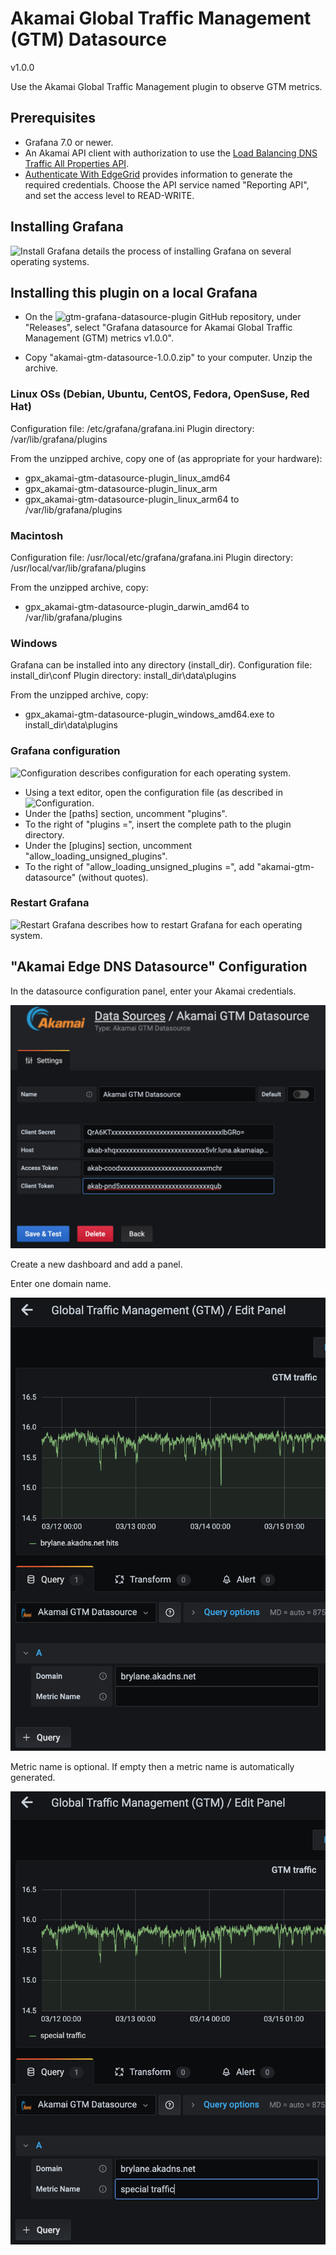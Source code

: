 # Akamai Global Traffic Management (GTM) Datasource
v1.0.0

Use the Akamai Global Traffic Management plugin to observe GTM  metrics.

## Prerequisites

* Grafana 7.0 or newer.
* An Akamai API client with authorization to use the [Load Balancing DNS Traffic All Properties API](https://developer.akamai.com/api/core_features/reporting/load-balancing-dns-traffic-all-properties.html). 
* [Authenticate With EdgeGrid](https://developer.akamai.com/getting-started/edgegrid) provides information to generate the required credentials. Choose the API service named "Reporting API", and set the access level to READ-WRITE.

## Installing Grafana

![Install Grafana](https://grafana.com/docs/grafana/latest/installation/) details the process of installing Grafana on several operating systems.

## Installing this plugin on a local Grafana

* On the ![gtm-grafana-datasource-plugin](https://github.com/akamai/gtm-grafana-datasource-plugin) GitHub repository, 
under "Releases", select "Grafana datasource for Akamai Global Traffic Management (GTM)  metrics v1.0.0".

* Copy "akamai-gtm-datasource-1.0.0.zip" to your computer.  Unzip the archive.

### Linux OSs (Debian, Ubuntu, CentOS, Fedora, OpenSuse, Red Hat)

Configuration file: /etc/grafana/grafana.ini
Plugin directory: /var/lib/grafana/plugins

From the unzipped archive, copy one of (as appropriate for your hardware):
* gpx_akamai-gtm-datasource-plugin_linux_amd64
* gpx_akamai-gtm-datasource-plugin_linux_arm
* gpx_akamai-gtm-datasource-plugin_linux_arm64
to /var/lib/grafana/plugins

### Macintosh

Configuration file: /usr/local/etc/grafana/grafana.ini
Plugin directory: /usr/local/var/lib/grafana/plugins

From the unzipped archive, copy:
* gpx_akamai-gtm-datasource-plugin_darwin_amd64
to /var/lib/grafana/plugins

### Windows

Grafana can be installed into any directory (install_dir).
Configuration file: install_dir\conf
Plugin directory: install_dir\data\plugins

From the unzipped archive, copy:
* gpx_akamai-gtm-datasource-plugin_windows_amd64.exe
to install_dir\data\plugins

### Grafana configuration

![Configuration](https://grafana.com/docs/grafana/latest/administration/configuration/) 
describes configuration for each operating system.

* Using a text editor, open the configuration file (as described in ![Configuration](https://grafana.com/docs/grafana/latest/administration/configuration/).
* Under the [paths] section, uncomment "plugins".
* To the right of "plugins =", insert the complete path to the plugin directory.
* Under the [plugins] section, uncomment "allow_loading_unsigned_plugins".
* To the right of "allow_loading_unsigned_plugins =", add "akamai-gtm-datasource" (without quotes).

### Restart Grafana
![Restart Grafana](https://grafana.com/docs/grafana/latest/installation/restart-grafana/)
describes how to restart Grafana for each operating system.

## "Akamai Edge DNS Datasource" Configuration

In the datasource configuration panel, enter your Akamai credentials.

![Data Source](https://github.com/akamai/gtm-grafana-datasource-plugin/blob/develop/static/data-source-config.png)

Create a new dashboard and add a panel.

Enter one domain name.

![Domain](https://github.com/akamai/gtm-grafana-datasource-plugin/blob/develop/static/domains-config.png)

Metric name is optional. If empty then a metric name is automatically generated.

![Metric Name](https://github.com/akamai/gtm-grafana-datasource-plugin/blob/develop/static/metric-name-config.png)

